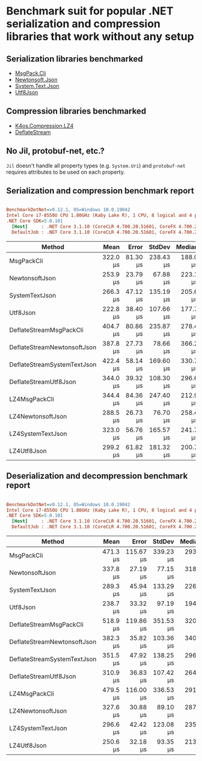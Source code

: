 # Benchmark suit for popular .NET serialization and compression libraries that work without any setup

## Serialization libraries benchmarked

* [MsgPack.Cli](https://github.com/msgpack/msgpack-cli)
* [Newtonsoft.Json](https://github.com/JamesNK/Newtonsoft.Json)
* [System.Text.Json](https://docs.microsoft.com/en-us/dotnet/api/system.text.json)
* [Utf8Json](https://github.com/neuecc/Utf8Json)

## Compression libraries benchmarked

* [K4os.Compression.LZ4](https://github.com/MiloszKrajewski/K4os.Compression.LZ4)
* [DeflateStream](https://docs.microsoft.com/en-us/dotnet/api/system.io.compression.deflatestream)

## No Jil, protobuf-net, etc.?

`Jil` doesn't handle all property types (e.g. `System.Uri`) and `protobuf-net` requires attributes to be used on each property.

## Serialization and compression benchmark report

``` ini

BenchmarkDotNet=v0.12.1, OS=Windows 10.0.19042
Intel Core i7-8550U CPU 1.80GHz (Kaby Lake R), 1 CPU, 8 logical and 4 physical cores
.NET Core SDK=5.0.101
  [Host]     : .NET Core 3.1.10 (CoreCLR 4.700.20.51601, CoreFX 4.700.20.51901), X64 RyuJIT
  DefaultJob : .NET Core 3.1.10 (CoreCLR 4.700.20.51601, CoreFX 4.700.20.51901), X64 RyuJIT


```
|                      Method |     Mean |    Error |    StdDev |   Median | Ratio | RatioSD | Size |
|---------------------------- |---------:|---------:|----------:|---------:|------:|--------:|-----:|
|                  MsgPackCli | 322.0 μs | 81.30 μs | 238.43 μs | 188.0 μs |  1.32 |    1.09 | 1616 |
|              NewtonsoftJson | 253.9 μs | 23.79 μs |  67.88 μs | 223.1 μs |  1.00 |    0.00 | 5235 |
|              SystemTextJson | 266.3 μs | 47.12 μs | 135.19 μs | 205.6 μs |  1.11 |    0.61 | 5221 |
|                    Utf8Json | 222.8 μs | 38.40 μs | 107.66 μs | 177.7 μs |  0.92 |    0.45 | 5504 |
|     DeflateStreamMsgPackCli | 404.7 μs | 80.86 μs | 235.87 μs | 278.4 μs |  1.69 |    1.10 |  844 |
| DeflateStreamNewtonsoftJson | 387.8 μs | 27.73 μs |  78.66 μs | 366.2 μs |  1.65 |    0.56 | 1790 |
| DeflateStreamSystemTextJson | 422.4 μs | 58.14 μs | 169.60 μs | 330.7 μs |  1.79 |    0.93 | 1788 |
|       DeflateStreamUtf8Json | 344.0 μs | 39.32 μs | 108.30 μs | 296.6 μs |  1.44 |    0.48 | 1896 |
|               LZ4MsgPackCli | 344.4 μs | 84.36 μs | 247.40 μs | 212.9 μs |  1.41 |    1.13 | 1079 |
|           LZ4NewtonsoftJson | 288.5 μs | 26.73 μs |  76.70 μs | 258.4 μs |  1.20 |    0.41 | 2707 |
|           LZ4SystemTextJson | 323.0 μs | 56.76 μs | 165.57 μs | 241.7 μs |  1.40 |    0.86 | 2705 |
|                 LZ4Utf8Json | 299.2 μs | 61.82 μs | 181.32 μs | 200.7 μs |  1.21 |    0.84 | 2895 |

## Deserialization and decompression benchmark report

``` ini

BenchmarkDotNet=v0.12.1, OS=Windows 10.0.19042
Intel Core i7-8550U CPU 1.80GHz (Kaby Lake R), 1 CPU, 8 logical and 4 physical cores
.NET Core SDK=5.0.101
  [Host]     : .NET Core 3.1.10 (CoreCLR 4.700.20.51601, CoreFX 4.700.20.51901), X64 RyuJIT
  DefaultJob : .NET Core 3.1.10 (CoreCLR 4.700.20.51601, CoreFX 4.700.20.51901), X64 RyuJIT


```
|                      Method |     Mean |     Error |    StdDev |   Median | Ratio | RatioSD |
|---------------------------- |---------:|----------:|----------:|---------:|------:|--------:|
|                  MsgPackCli | 471.3 μs | 115.67 μs | 339.23 μs | 293.5 μs |  1.44 |    1.00 |
|              NewtonsoftJson | 337.8 μs |  27.19 μs |  77.15 μs | 318.2 μs |  1.00 |    0.00 |
|              SystemTextJson | 289.3 μs |  45.94 μs | 133.29 μs | 226.9 μs |  0.86 |    0.35 |
|                    Utf8Json | 238.7 μs |  33.32 μs |  97.19 μs | 194.3 μs |  0.76 |    0.38 |
|     DeflateStreamMsgPackCli | 518.9 μs | 119.86 μs | 351.53 μs | 320.0 μs |  1.59 |    1.03 |
| DeflateStreamNewtonsoftJson | 382.3 μs |  35.82 μs | 103.36 μs | 340.4 μs |  1.16 |    0.29 |
| DeflateStreamSystemTextJson | 351.5 μs |  47.92 μs | 138.25 μs | 296.9 μs |  1.05 |    0.35 |
|       DeflateStreamUtf8Json | 310.9 μs |  36.83 μs | 107.42 μs | 264.1 μs |  0.97 |    0.37 |
|               LZ4MsgPackCli | 479.5 μs | 116.00 μs | 336.53 μs | 291.6 μs |  1.47 |    1.03 |
|           LZ4NewtonsoftJson | 327.6 μs |  30.88 μs |  89.10 μs | 287.4 μs |  1.00 |    0.30 |
|           LZ4SystemTextJson | 296.6 μs |  42.42 μs | 123.08 μs | 235.8 μs |  0.90 |    0.32 |
|                 LZ4Utf8Json | 250.6 μs |  32.18 μs |  93.35 μs | 213.0 μs |  0.78 |    0.30 |
